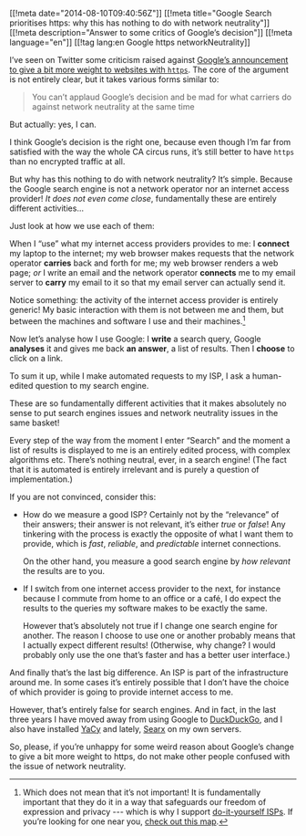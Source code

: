 [[!meta date="2014-08-10T09:40:56Z"]]
[[!meta title="Google Search prioritises https: why this has nothing to do with network neutrality"]]
[[!meta description="Answer to some critics of Google’s decision"]]
[[!meta language="en"]]
[[!tag lang:en Google https networkNeutrality]]

I’ve seen on Twitter some criticism raised against [Google’s announcement to give a bit more weight to websites with `https`][gghttps]. The core of the argument is not entirely clear, but it takes various forms similar to:

[gghttps]: http://googlewebmastercentral.blogspot.fr/2014/08/https-as-ranking-signal.html

> You can’t applaud Google’s decision and be mad for what carriers do against network neutrality at the same time

But actually: yes, I can. 

I think Google’s decision is the right one, because even though I’m far from satisfied with the way the whole CA circus runs, it’s still better to have `https` than no encrypted traffic at all.

But why has this nothing to do with network neutrality?  It’s simple. Because
the Google search engine is not a network operator nor an internet access
provider! *It does not even come close*, fundamentally these are entirely
different activities… 

Just look at how we use each of them:

When I “use” what my internet access providers provides to me: I **connect** my laptop to the internet; my web browser makes requests that the network operator **carries** back and forth for me; my web browser renders a web page; *or* I write an email and the network operator **connects** me to my email server to **carry** my email to it so that my email server can actually send it.

Notice something: the activity of the internet access provider is entirely generic! My basic interaction with them is not between me and them, but between the machines and software I use and their machines.[^isps]

[^isps]: Which does not mean that it’s not important! It is fundamentally important that they do it in a way that safeguards our freedom of expression and privacy --- which is why I support [do-it-yourself ISPs][diyisp]. If you’re looking for one near you, [check out this map](http://db.ffdn.org/).

[diyisp]: http://www.diyisp.org/


Now let’s analyse how I use Google: I **write** a search query, Google **analyses** it and gives me back **an answer**, a list of results. Then I **choose** to click on a link.

To sum it up, while I make automated requests to my ISP, I ask a human-edited question to my search engine.

These are so fundamentally different activities that it makes absolutely no sense to put search engines issues and network neutrality issues in the same basket! 

Every step of the way from the moment I enter “Search” and the moment a list of results is displayed to me is an entirely edited process, with complex algorithms etc. There’s nothing neutral, ever, in a search engine! (The fact that it is automated is entirely irrelevant and is purely a question of implementation.) 

If you are not convinced, consider this:

  - How do we measure a good ISP? Certainly not by the “relevance” of their
    answers; their answer is not relevant, it’s either *true* or *false*! Any
    tinkering with the process is exactly the opposite of what I want them to
    provide, which is *fast*, *reliable*, and *predictable* internet
    connections.

    On the other hand, you measure a good search engine by *how relevant* the
    results are to you.

  - If I switch from one internet access provider to the next, for instance
    because I commute from home to an office or a café, I do expect the results
    to the queries my software makes to be exactly the same.
  
    However that’s absolutely not true if I change one search engine for
    another. The reason I choose to use one or another probably means that I
    actually expect different results! (Otherwise, why change? I would probably
    only use the one that’s faster and has a better user interface.)

And finally that’s the last big difference. An ISP is part of the infrastructure around me. In some cases it’s entirely possible that I don’t have the choice of which provider is going to provide internet access to me. 

However, that’s entirely false for search engines. And in fact, in the last three years I have moved away from using Google to [DuckDuckGo][ddg], and I also have installed [YaCy] and lately, [Searx] on my own servers.

[ddg]: https://duckduckgo.com
[yacy]: http://yacy.net
[searx]: https://github.com/asciimoo/searx/wiki/Searx-instances


So, please, if you’re unhappy for some weird reason about Google’s change to give a bit more weight to https, do not make other people confused with the issue of network neutrality.
